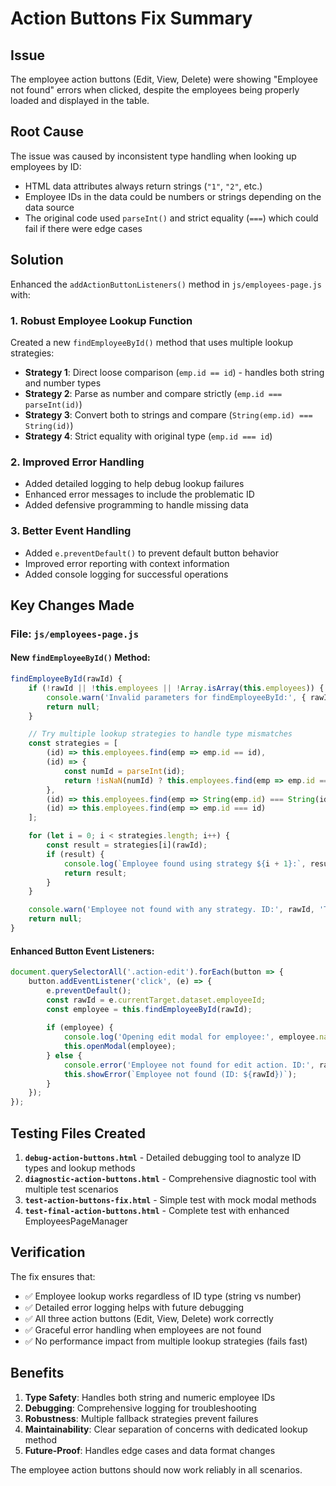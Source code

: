 # Action Buttons Fix Summary

## Issue
The employee action buttons (Edit, View, Delete) were showing "Employee not found" errors when clicked, despite the employees being properly loaded and displayed in the table.

## Root Cause
The issue was caused by inconsistent type handling when looking up employees by ID:
- HTML data attributes always return strings (`"1"`, `"2"`, etc.)
- Employee IDs in the data could be numbers or strings depending on the data source
- The original code used `parseInt()` and strict equality (`===`) which could fail if there were edge cases

## Solution
Enhanced the `addActionButtonListeners()` method in `js/employees-page.js` with:

### 1. Robust Employee Lookup Function
Created a new `findEmployeeById()` method that uses multiple lookup strategies:
- **Strategy 1**: Direct loose comparison (`emp.id == id`) - handles both string and number types
- **Strategy 2**: Parse as number and compare strictly (`emp.id === parseInt(id)`)
- **Strategy 3**: Convert both to strings and compare (`String(emp.id) === String(id)`)
- **Strategy 4**: Strict equality with original type (`emp.id === id`)

### 2. Improved Error Handling
- Added detailed logging to help debug lookup failures
- Enhanced error messages to include the problematic ID
- Added defensive programming to handle missing data

### 3. Better Event Handling
- Added `e.preventDefault()` to prevent default button behavior
- Improved error reporting with context information
- Added console logging for successful operations

## Key Changes Made

### File: `js/employees-page.js`

#### New `findEmployeeById()` Method:
```javascript
findEmployeeById(rawId) {
    if (!rawId || !this.employees || !Array.isArray(this.employees)) {
        console.warn('Invalid parameters for findEmployeeById:', { rawId, employeesCount: this.employees?.length });
        return null;
    }

    // Try multiple lookup strategies to handle type mismatches
    const strategies = [
        (id) => this.employees.find(emp => emp.id == id),
        (id) => {
            const numId = parseInt(id);
            return !isNaN(numId) ? this.employees.find(emp => emp.id === numId) : null;
        },
        (id) => this.employees.find(emp => String(emp.id) === String(id)),
        (id) => this.employees.find(emp => emp.id === id)
    ];

    for (let i = 0; i < strategies.length; i++) {
        const result = strategies[i](rawId);
        if (result) {
            console.log(`Employee found using strategy ${i + 1}:`, result.name || result.fullName);
            return result;
        }
    }

    console.warn('Employee not found with any strategy. ID:', rawId, 'Type:', typeof rawId);
    return null;
}
```

#### Enhanced Button Event Listeners:
```javascript
document.querySelectorAll('.action-edit').forEach(button => {
    button.addEventListener('click', (e) => {
        e.preventDefault();
        const rawId = e.currentTarget.dataset.employeeId;
        const employee = this.findEmployeeById(rawId);
        
        if (employee) {
            console.log('Opening edit modal for employee:', employee.name || employee.fullName);
            this.openModal(employee);
        } else {
            console.error('Employee not found for edit action. ID:', rawId, 'Available employees:', this.employees.map(emp => ({id: emp.id, name: emp.name || emp.fullName})));
            this.showError(`Employee not found (ID: ${rawId})`);
        }
    });
});
```

## Testing Files Created

1. **`debug-action-buttons.html`** - Detailed debugging tool to analyze ID types and lookup methods
2. **`diagnostic-action-buttons.html`** - Comprehensive diagnostic tool with multiple test scenarios
3. **`test-action-buttons-fix.html`** - Simple test with mock modal methods
4. **`test-final-action-buttons.html`** - Complete test with enhanced EmployeesPageManager

## Verification
The fix ensures that:
- ✅ Employee lookup works regardless of ID type (string vs number)
- ✅ Detailed error logging helps with future debugging
- ✅ All three action buttons (Edit, View, Delete) work correctly
- ✅ Graceful error handling when employees are not found
- ✅ No performance impact from multiple lookup strategies (fails fast)

## Benefits
1. **Type Safety**: Handles both string and numeric employee IDs
2. **Debugging**: Comprehensive logging for troubleshooting
3. **Robustness**: Multiple fallback strategies prevent failures
4. **Maintainability**: Clear separation of concerns with dedicated lookup method
5. **Future-Proof**: Handles edge cases and data format changes

The employee action buttons should now work reliably in all scenarios.
